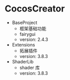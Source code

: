 # CocosCreator

- BaseProject
  - 框架基础功能
  - fairygui
  - version: 2.4.3
- Extensions
  - 拓展插件
  - version: 3.8.3
- ShaderLib
  - shader 库
  - version: 3.8.3
